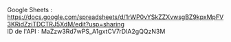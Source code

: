 Google Sheets : https://docs.google.com/spreadsheets/d/1rWP0vYSkZZXvwsgBZ9kpxMpFV3KRidZziTDCTRJ5XdM/edit?usp=sharing<br>
ID de l'API : MaZzw3Rd7wPS_A1gxtCV7rDIA2gQQzN3M
